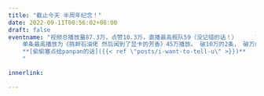 ```yaml
---
title: "截止今天 半周年纪念！"
date: 2022-09-11T00:56:02+08:00
draft: false
eventname: "视频总播放量87.3万，点赞10.3万，直播最高舰队59（没记错的话！）     \n \n
    单条最高播放为《挑衅石油佬 然后闻到了显卡的芳香》45万播放。 破10万的2条， 破万的4条。 \n\n\n
    **[偷偷塞点给panpan的话]({{< ref \"posts/i-want-to-tell-u\" >}})**
    "

innerlink: 

---
```


